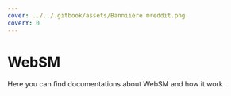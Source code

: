 ```yaml
---
cover: ../../.gitbook/assets/Banniière mreddit.png
coverY: 0
---
```


# WebSM

Here you can find documentations about WebSM and how it work
